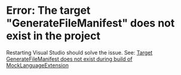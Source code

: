 # Error: The target "GenerateFileManifest" does not exist in the project

Restarting Visual Studio should solve the issue. See: [Target GenerateFileManifest does not exist during build of MockLanguageExtension](https://github.com/microsoft/VSSDK-Extensibility-Samples/issues/150)